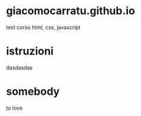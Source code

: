 # giacomocarratu.github.io


test corso html, css, javascript


# istruzioni 

dasdasdas

# somebody

to love